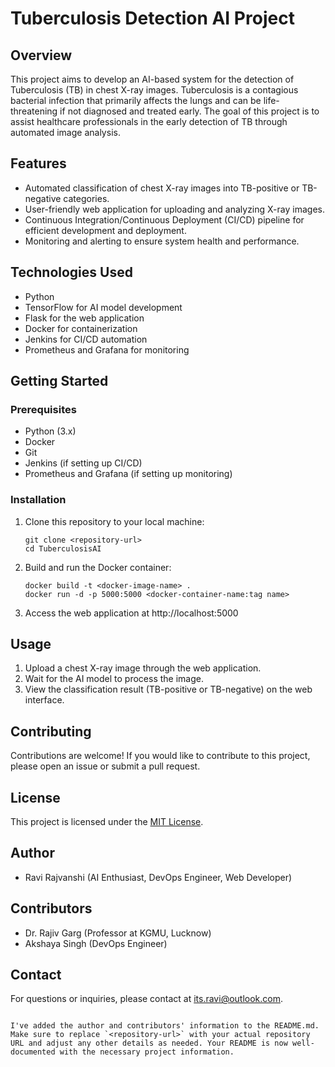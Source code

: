 # Tuberculosis Detection AI Project

## Overview

This project aims to develop an AI-based system for the detection of Tuberculosis (TB) in chest X-ray images. Tuberculosis is a contagious bacterial infection that primarily affects the lungs and can be life-threatening if not diagnosed and treated early. The goal of this project is to assist healthcare professionals in the early detection of TB through automated image analysis.

## Features

- Automated classification of chest X-ray images into TB-positive or TB-negative categories.
- User-friendly web application for uploading and analyzing X-ray images.
- Continuous Integration/Continuous Deployment (CI/CD) pipeline for efficient development and deployment.
- Monitoring and alerting to ensure system health and performance.

## Technologies Used

- Python
- TensorFlow for AI model development
- Flask for the web application
- Docker for containerization
- Jenkins for CI/CD automation
- Prometheus and Grafana for monitoring

## Getting Started

### Prerequisites

- Python (3.x)
- Docker
- Git
- Jenkins (if setting up CI/CD)
- Prometheus and Grafana (if setting up monitoring)

### Installation

1. Clone this repository to your local machine:

   ```shell
   git clone <repository-url>
   cd TuberculosisAI
   ```

2. Build and run the Docker container:

   ```shell
   docker build -t <docker-image-name> .
   docker run -d -p 5000:5000 <docker-container-name:tag name>
   ```

3. Access the web application at http://localhost:5000

## Usage

1. Upload a chest X-ray image through the web application.
2. Wait for the AI model to process the image.
3. View the classification result (TB-positive or TB-negative) on the web interface.

## Contributing

Contributions are welcome! If you would like to contribute to this project, please open an issue or submit a pull request.

## License

This project is licensed under the [MIT License](LICENSE).

## Author

- Ravi Rajvanshi (AI Enthusiast, DevOps Engineer, Web Developer)

## Contributors

- Dr. Rajiv Garg (Professor at KGMU, Lucknow)
- Akshaya Singh (DevOps Engineer)

## Contact

For questions or inquiries, please contact at its.ravi@outlook.com.
```

I've added the author and contributors' information to the README.md. Make sure to replace `<repository-url>` with your actual repository URL and adjust any other details as needed. Your README is now well-documented with the necessary project information.
